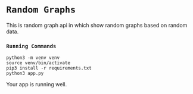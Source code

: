 # `Random Graphs`

This is random graph api in which show random graphs based on random data.

### `Running Commands`

```
python3 -m venv venv
source venv/bin/activate
pip3 install -r requirements.txt
python3 app.py
```

Your app is running well.
